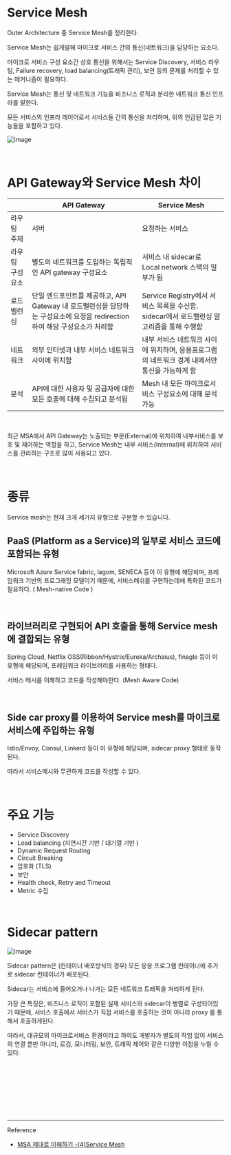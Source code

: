 # Service Mesh

Outer Architecture 중 Service Mesh를 정리한다.

Service Mesh는 쉽게말해 마이크로 서비스 간의 통신(네트워크)을 담당하는 요소다.

마이크로 서비스 구성 요소간 상호 통신을 위해서는 Service Discovery, 서비스 라우팅, Failure recovery, load balancing(트래픽 관리), 보안 등의 문제를 처리할 수 있는 메커니즘이 필요하다.

Service Mesh는 통신 및 네트워크 기능을 비즈니스 로직과 분리한 네트워크 통신 인프라를 말한다.

모든 서비스의 인프라 레이어로서 서비스들 간의 통신을 처리하며, 위의 언급된 많은 기능들을 포함하고 있다.

![image](https://user-images.githubusercontent.com/61372486/130053750-dd436d84-aeb6-4022-903f-c84aa4b4e4cd.png)


<br/>

# API Gateway와 Service Mesh 차이


||API Gateway|Service Mesh|
|---|---|---|
|라우팅 주체|서버|요청하는 서비스|
|라우팅 구성요소|별도의 네트워크를 도입하는 독립적인 API gateway 구성요소|서비스 내 sidecar로 Local network 스택의 일부가 됨|
|로드 밸런싱|단일 엔드포인트를 제공하고, API Gateway 내 로드밸런싱을 담당하는 구성요소에 요청을 redirection하여 해당 구성요소가 처리함|Service Registry에서 서비스 목록을 수신함. sidecar에서 로드밸런싱 알고리즘을 통해 수행함|
|네트워크|외부 인터넷과 내부 서비스 네트워크 사이에 위치함|내부 서비스 네트워크 사이에 위치하며, 응용프로그램의 네트워크 경계 내에서만 통신을 가능하게 함|
|분석|API에 대한 사용자 및 공급자에 대한 모든 호출에 대해 수집되고 분석됨|Mesh 내 모든 마이크로서비스 구성요소에 대해 분석가능|



<br/>

최근 MSA에서 API Gateway는 노출되는 부분(External)에 위치하여 내부서비스를 보호 및 제어하는 역할을 하고, Service Mesh는 내부 서비스(Internal)에 위치하여 서비스를 관리하는 구조로 많이 사용되고 있다.

<br/>

# 종류

Service mesh는 현재 크게 세가지 유형으로 구분할 수 있습니다.

## PaaS (Platform as a Service)의 일부로 서비스 코드에 포함되는 유형

Microsoft Azure Service fabric, lagom, SENECA 등이 이 유형에 해당되며, 프레임워크 기반의 프로그래밍 모델이기 때문에, 서비스메쉬를 구현하는데에 특화된 코드가 필요하다. ( Mesh-native Code )

<br/>

## 라이브러리로 구현되어 API 호출을 통해 Service mesh에 결합되는 유형

Spring Cloud, Netflix OSS(Ribbon/Hystrix/Eureka/Archaius), finagle 등이 이 유형에 해당되며, 프레임워크 라이브러리를 사용하는 형태다.
 
서비스 메시를 이해하고 코드를 작성해야한다. (Mesh Aware Code)

<br/>

##  Side car proxy를 이용하여 Service mesh를 마이크로서비스에 주입하는 유형

Istio/Envoy, Consul, Linkerd 등이 이 유형에 해당되며, sidecar proxy 형태로 동작된다.
 
따라서 서비스메시와 무관하게 코드를 작성할 수 있다.

<br/>

# 주요 기능 

- Service Discovery
- Load balancing (지연시간 기반 / 대기열 기반 )
- Dynamic Request Routing
- Circuit Breaking
- 암호화 (TLS)
- 보안
- Health check, Retry and Timeout
- Metric 수집

<br/>

# Sidecar pattern

![image](https://user-images.githubusercontent.com/61372486/130054453-4945eb9c-c70a-49c8-b454-5626bfe807f3.png)

Sidecar pattern은 (컨테이너 배포방식의 경우) 모든 응용 프로그램 컨테이너에 추가로 sidecar 컨테이너가 배포된다.
 
Sidecar는 서비스에 들어오거나 나가는 모든 네트워크 트래픽을 처리하게 된다.

가장 큰 특징은, 비즈니스 로직이 포함된 실제 서비스와 sidecar이 병렬로 구성되어있기 때문에, 서비스 호출에서 서비스가 직접 서비스를 호출하는 것이 아니라 proxy 를 통해서 호출하게된다.

따라서, 대규모의 마이크로서비스 환경이라고 하여도 개발자가 별도의 작업 없이 서비스의 연결 뿐만 아니라, 로깅, 모니터링, 보안, 트래픽 제어와 같은 다양한 이점을 누릴 수 있다.






<br/><br/><br/><br/><br/><br/><br/>

---
Reference

- [MSA 제대로 이해하기 -(4)Service Mesh](https://velog.io/@tedigom/MSA-%EC%A0%9C%EB%8C%80%EB%A1%9C-%EC%9D%B4%ED%95%B4%ED%95%98%EA%B8%B0-4Service-Mesh-f8k317qn1b)
          
 
 

